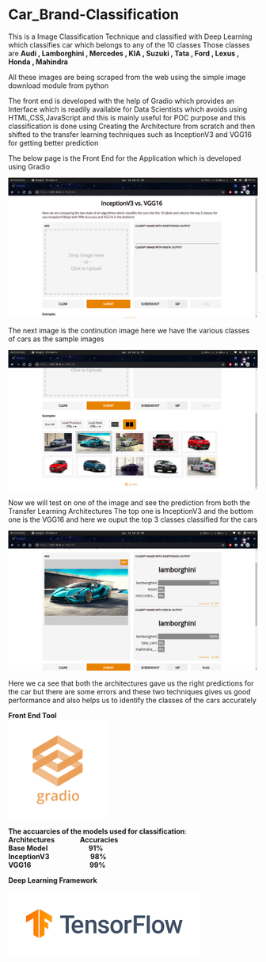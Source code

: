 # Car_Brand-Classification
This is a Image Classification Technique and classified with Deep Learning which classifies car which belongs to any of the 10 classes
Those classes are <b>Audi , Lamborghini , Mercedes , KIA , Suzuki , Tata , Ford , Lexus , Honda , Mahindra</b>

All these images are being scraped from the web using the simple image download module from python

The front end is developed with the help of Gradio which provides an Interface which is readily available for Data Scientists which avoids using HTML,CSS,JavaScript and this is mainly useful for POC purpose and this classification is done using Creating the Architecture from scratch and then shifted to the transfer learning techniques such as InceptionV3 and VGG16 for getting better prediction

The below page is the Front End for the Application which is developed using Gradio

<img src = "fend.png">

The next image is the continution image here we have the various classes of cars as the sample images

<img src = "fe1.png">


Now we will test on one of the image and see the prediction from both the Transfer Learning Architectures
The top one is InceptionV3 and the bottom one is the VGG16 and here we ouput the top 3 classes classified for the cars

<img src="lamb1.png">


Here we ca see that both the architectures gave us the right predictions for the car but there are some errors and these two techniques gives us good performance and also helps us to identify the classes of the cars accurately

<b>Front End Tool</b>                              
<img src= "gradio.png">                                 




<b>The accuarcies of the models used for classification</b>: <br>
<b>Architectures</b>&nbsp;&nbsp;&nbsp;&nbsp;&nbsp;&nbsp;&nbsp;&nbsp;&nbsp;&nbsp;&nbsp;&nbsp;      <b>Accuracies</b><br>
<b>Base Model</b>&nbsp;&nbsp;&nbsp;&nbsp;&nbsp;&nbsp;&nbsp;&nbsp;&nbsp;&nbsp;&nbsp;&nbsp;&nbsp;&nbsp;&nbsp;&nbsp;&nbsp;&nbsp;&nbsp;&nbsp;          <b>91%</b>  <br>
<b>InceptionV3</b>&nbsp;&nbsp;&nbsp;&nbsp;&nbsp;&nbsp;&nbsp;&nbsp;&nbsp;&nbsp;&nbsp;&nbsp;&nbsp;&nbsp;&nbsp;&nbsp;&nbsp;&nbsp;&nbsp;&nbsp;      <b>98%</b> <br>
<b>VGG16</b>&nbsp;&nbsp;&nbsp;&nbsp;&nbsp;&nbsp;&nbsp;&nbsp;&nbsp;&nbsp;&nbsp;&nbsp;&nbsp;&nbsp;&nbsp;&nbsp;&nbsp;&nbsp;&nbsp;&nbsp;&nbsp;&nbsp;&nbsp;&nbsp;&nbsp;&nbsp;&nbsp;&nbsp;&nbsp;    <b>99%</b>

<b>Deep Learning Framework </b>

 <img src="tf.png">
